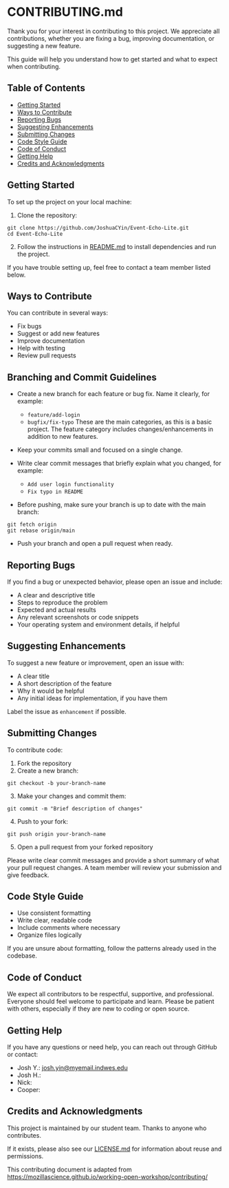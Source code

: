 # CONTRIBUTING.md

Thank you for your interest in contributing to this project. We appreciate all contributions, whether you are fixing a bug, improving documentation, or suggesting a new feature.

This guide will help you understand how to get started and what to expect when contributing.

## Table of Contents

- [Getting Started](#getting-started)
- [Ways to Contribute](#ways-to-contribute)
- [Reporting Bugs](#reporting-bugs)
- [Suggesting Enhancements](#suggesting-enhancements)
- [Submitting Changes](#submitting-changes)
- [Code Style Guide](#code-style-guide)
- [Code of Conduct](#code-of-conduct)
- [Getting Help](#getting-help)
- [Credits and Acknowledgments](#credits-and-acknowledgments)

## Getting Started

To set up the project on your local machine:

1. Clone the repository:
```
git clone https://github.com/JoshuaCYin/Event-Echo-Lite.git
cd Event-Echo-Lite
```

2. Follow the instructions in [README.md](./README.md) to install dependencies and run the project.

If you have trouble setting up, feel free to contact a team member listed below.

## Ways to Contribute

You can contribute in several ways:

- Fix bugs
- Suggest or add new features
- Improve documentation
- Help with testing
- Review pull requests

## Branching and Commit Guidelines

- Create a new branch for each feature or bug fix. Name it clearly, for example:
  - `feature/add-login`
  - `bugfix/fix-typo`
These are the main categories, as this is a basic project. The feature category includes changes/enhancements in addition to new features.

- Keep your commits small and focused on a single change.

- Write clear commit messages that briefly explain what you changed, for example:
  - `Add user login functionality`
  - `Fix typo in README`

- Before pushing, make sure your branch is up to date with the main branch:
```
git fetch origin
git rebase origin/main
```

- Push your branch and open a pull request when ready.

## Reporting Bugs

If you find a bug or unexpected behavior, please open an issue and include:

- A clear and descriptive title
- Steps to reproduce the problem
- Expected and actual results
- Any relevant screenshots or code snippets
- Your operating system and environment details, if helpful

## Suggesting Enhancements

To suggest a new feature or improvement, open an issue with:

- A clear title
- A short description of the feature
- Why it would be helpful
- Any initial ideas for implementation, if you have them

Label the issue as `enhancement` if possible.

## Submitting Changes

To contribute code:

1. Fork the repository
2. Create a new branch:
```
git checkout -b your-branch-name
```
3. Make your changes and commit them:
```
git commit -m "Brief description of changes"
```
4. Push to your fork:
```
git push origin your-branch-name
```
5. Open a pull request from your forked repository

Please write clear commit messages and provide a short summary of what your pull request changes. A team member will review your submission and give feedback.

## Code Style Guide

- Use consistent formatting
- Write clear, readable code
- Include comments where necessary
- Organize files logically

If you are unsure about formatting, follow the patterns already used in the codebase.

## Code of Conduct

We expect all contributors to be respectful, supportive, and professional. Everyone should feel welcome to participate and learn. Please be patient with others, especially if they are new to coding or open source.

## Getting Help

If you have any questions or need help, you can reach out through GitHub or contact:

- Josh Y.:  josh.yin@myemail.indwes.edu
- Josh H.:
- Nick: 
- Cooper: 

## Credits and Acknowledgments

This project is maintained by our student team. Thanks to anyone who contributes.

If it exists, please also see our [LICENSE.md](./LICENSE.md) for information about reuse and permissions.

This contributing document is adapted from https://mozillascience.github.io/working-open-workshop/contributing/
